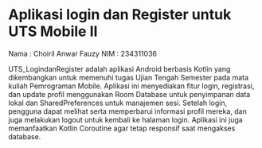 # Aplikasi login dan Register untuk UTS Mobile II

Nama : Choiril Anwar Fauzy
NIM  : 234311036

UTS_LogindanRegister adalah aplikasi Android berbasis Kotlin yang dikembangkan untuk memenuhi tugas Ujian Tengah Semester pada mata kuliah Pemrograman Mobile. Aplikasi ini menyediakan fitur login, registrasi, dan update profil menggunakan Room Database untuk penyimpanan data lokal dan SharedPreferences untuk manajemen sesi. Setelah login, pengguna dapat melihat serta memperbarui informasi profil mereka, dan juga melakukan logout untuk kembali ke halaman login. Aplikasi ini juga memanfaatkan Kotlin Coroutine agar tetap responsif saat mengakses database.
